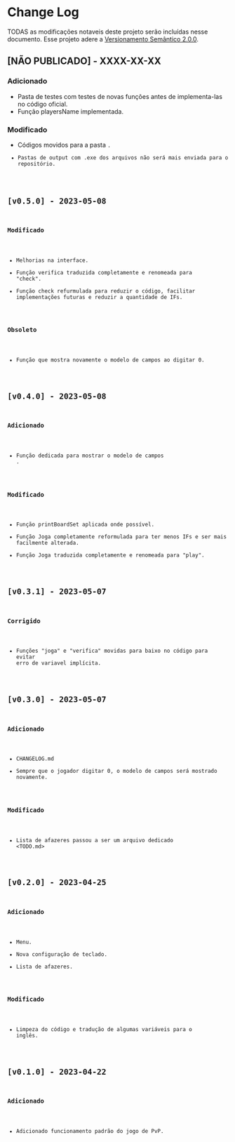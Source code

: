 # Change Log

TODAS as modificações notaveis deste projeto serão incluídas nesse documento.
Esse projeto adere a [Versionamento Semântico 2.0.0](https://semver.org/spec/v2.0.0.html).

## [NÃO PUBLICADO] - XXXX-XX-XX

### Adicionado
 - Pasta de testes com testes de novas funções antes de implementa-las no código oficial.
 - Função playersName implementada.

### Modificado
 - Códigos movidos para a pasta <code>.
 - Pastas de output com .exe dos arquivos não será mais enviada para o repositório. 

## [v0.5.0] - 2023-05-08

### Modificado
 - Melhorias na interface.
 - Função verifica traduzida completamente e renomeada para "check".
 - Função check refurmulada para reduzir o código, facilitar implementações futuras e reduzir a quantidade de IFs.

 ### Obsoleto
 - Função que mostra novamente o modelo de campos ao digitar 0.

## [v0.4.0] - 2023-05-08

### Adicionado
 - Função dedicada para mostrar o modelo de campos <printBoardSet>.

### Modificado
 - Função printBoardSet aplicada onde possível.
 - Função Joga completamente reformulada para ter menos IFs e ser mais facilmente alterada.
 - Função Joga traduzida completamente e renomeada para "play".

## [v0.3.1] - 2023-05-07

### Corrigido
 - Funções "joga" e "verifica" movidas para baixo no código para evitar erro de variavel implícita.

## [v0.3.0] - 2023-05-07

### Adicionado
 - CHANGELOG.md
 - Sempre que o jogador digitar 0, o modelo de campos será mostrado novamente.

### Modificado
 - Lista de afazeres passou a ser um arquivo dedicado <TODO.md>

## [v0.2.0] - 2023-04-25  
 
### Adicionado
 - Menu.
 - Nova configuração de teclado.
 - Lista de afazeres.

### Modificado
 - Limpeza do código e tradução de algumas variáveis para o inglês.

## [v0.1.0] - 2023-04-22  

### Adicionado
 - Adicionado funcionamento padrão do jogo de PvP.  